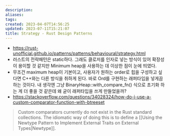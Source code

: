 ```yaml
---
description:
aliases: 
tags: 
created: 2023-04-07T14:56:25
updated: 2023-07-11T15:21:07
title: Strategy - Rust Design Patterns
---
```

- https://rust-unofficial.github.io/patterns/patterns/behavioural/strategy.html
- 러스트의 전략패턴은 static하다. 그래도 클로저를 인자로 넣는 방식이 있어 확장성이 용이할 것 같지만 Minimum heap을 사용하는 데 이상한 점이 눈에 띄였다.  
- 무조건 maximum heap이 기본이고, 사용자가 원하는 order로 힙을 구성하고 싶다면 C++와는 다른 방식을 취하게 된다. 바로 Ord를 구현하는 래퍼타입을 넣게끔 하는 것이다. 내 생각엔 그냥 BinaryHeap::with_compare_fn() 식으로 초기화 하는 게 더 좋을 것 같은데 왜 굳이 래퍼타입을 쓰게 만들었을까?
- https://stackoverflow.com/questions/34028324/how-do-i-use-a-custom-comparator-function-with-btreeset 
> Custom comparators currently do not exist in the Rust standard collections. The idiomatic way of doing this is to define a [[Using the Newtype Pattern to Implement External Traits on External Types|Newtype]].
